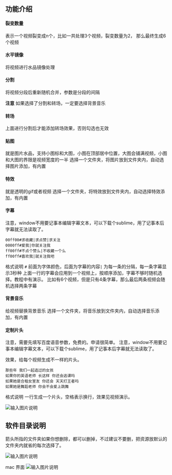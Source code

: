 

## 功能介绍

#### 裂变数量
表示一个视频裂变成n个，比如一共处理3个视频，裂变数量为2， 那么最终生成6个视频

#### 水平镜像
将视频进行水品镜像处理

#### 分割
将视频分段后重新随机合并，参数是分段的间隔

**注意** 如果选择了分割和转场，一定要选择背景音乐

#### 转场
上面进行分割后才能添加转场效果，否则勾选也无效

#### 贴图
就是图片水品，支持小图标和大图，小图在顶部居中位置，大图会铺满视频，小图和大图的界限是视频宽度的一半
选择一个文件夹，将图片放到文件夹内，自动选择图片添加，有内置

#### 特效
就是透明的gif或者视频
选择一个文件夹，将特效放到文件夹内，自动选择特效添加，有内置

#### 字幕
注意，window不用要记事本编辑字幕文本，可以下载个sublime，用了记事本后字幕就无法读取了。

```
00ff00#求收藏|求点赞|求关注
0000ff#爱我|你就关注我
ff00ff#不点个赞么|不收藏一个么
ff00ff#喜欢我|就关注我吧
```

格式说明
`#` 前面为字体颜色，后面为字幕的内容`|` 为每一条的分隔，每一条字幕显示3秒种
上面一行的字幕会应用到一个视频上，按顺序添加，字幕不够时随机选择。教程中有演示。
比如有6个视频，但是只有4条字幕，那么最后两条视频会随机选择两条字幕

#### 背景音乐
给视频替换背景音乐
选择一个文件夹，将音乐放到文件夹内，自动选择音乐添加，有内置


#### 定制片头
注意，需要先填写百度语音参数，免费的。申请很简单。
注意，window不用要记事本编辑字幕文本，可以下载个sublime，用了记事本后字幕就无法读取了。

效果，给每个视频生成不一样的片头。

```
那些年 我们一起追过的女孩
如果你的英语老师 长这样 你还会逃课吗
如果她是合租女室友 你还会 天天打王者吗
如果她是舞蹈老师 你会不会爱上跳舞
```

格式说明
一行生成一个片头，空格表示换行，效果见视频演示。


![输入图片说明](https://images.gitee.com/uploads/images/2020/0821/165158_32b331c9_1093073.png "屏幕截图.png")


## 软件目录说明

箭头所指的文件夹如果你想删除，都可以删掉，不过建议不要删，把资源放默认的文件夹内就省的每次选择了。

![输入图片说明](https://images.gitee.com/uploads/images/2020/0821/170743_92ffc1e5_1093073.png "屏幕截图.png")


mac 界面
![输入图片说明](https://images.gitee.com/uploads/images/2020/0821/164913_b9c8e79b_1093073.png "屏幕截图.png")



